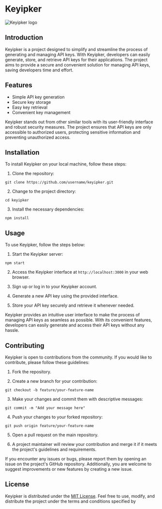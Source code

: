 # Keyipker

![Keyipker logo](logo.png)

## Introduction
Keyipker is a project designed to simplify and streamline the process of generating and managing API keys. With Keyipker, developers can easily generate, store, and retrieve API keys for their applications. The project aims to provide a secure and convenient solution for managing API keys, saving developers time and effort.

## Features
- Simple API key generation
- Secure key storage
- Easy key retrieval
- Convenient key management

Keyipker stands out from other similar tools with its user-friendly interface and robust security measures. The project ensures that API keys are only accessible to authorized users, protecting sensitive information and preventing unauthorized access.

## Installation
To install Keyipker on your local machine, follow these steps:

1. Clone the repository: 
```
git clone https://github.com/username/keyipker.git
```

2. Change to the project directory:
```
cd keyipker
```

3. Install the necessary dependencies:
```
npm install
```

## Usage
To use Keyipker, follow the steps below:

1. Start the Keyipker server:
```
npm start
```

2. Access the Keyipker interface at `http://localhost:3000` in your web browser.

3. Sign up or log in to your Keyipker account.

4. Generate a new API key using the provided interface.

5. Store your API key securely and retrieve it whenever needed.

Keyipker provides an intuitive user interface to make the process of managing API keys as seamless as possible. With its convenient features, developers can easily generate and access their API keys without any hassle.

## Contributing
Keyipker is open to contributions from the community. If you would like to contribute, please follow these guidelines:

1. Fork the repository.

2. Create a new branch for your contribution:
```
git checkout -b feature/your-feature-name
```

3. Make your changes and commit them with descriptive messages:
```
git commit -m "Add your message here"
```

4. Push your changes to your forked repository:
```
git push origin feature/your-feature-name
```

5. Open a pull request on the main repository.

6. A project maintainer will review your contribution and merge it if it meets the project's guidelines and requirements.

If you encounter any issues or bugs, please report them by opening an issue on the project's GitHub repository. Additionally, you are welcome to suggest improvements or new features by creating a new issue.

## License
Keyipker is distributed under the [MIT License](LICENSE). Feel free to use, modify, and distribute the project under the terms and conditions specified by
